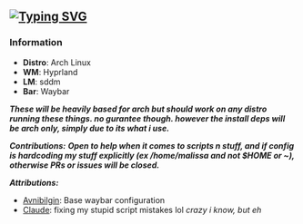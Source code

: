 [![Typing SVG](https://readme-typing-svg.demolab.com?font=Lato&size=48&letterSpacing=3&pause=1000&color=6624F7&center=true&vCenter=true&width=650&height=60&lines=Abyss+Dotfiles)](https://git.io/typing-svg)
---

### Information

* **Distro**: Arch Linux
* **WM**: Hyprland
* **LM**: sddm
* **Bar**: Waybar

***These will be heavily based for arch but should work on any distro running these things. no gurantee though. however the install deps will be arch only, simply due to its what i use.***



***Contributions:***
***Open to help when it comes to scripts n stuff, and if config is hardcoding my stuff explicitly (ex /home/malissa and not $HOME or ~), otherwise PRs or issues will be closed.***


***Attributions:***
* [Avnibilgin](https://github.com/avnibilgin/dotfiles): Base waybar configuration
* [Claude](claude.ai): fixing my stupid script mistakes lol *crazy i know, but eh*
